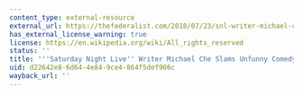 ```yaml
---
content_type: external-resource
external_url: https://thefederalist.com/2018/07/23/snl-writer-michael-che-criticizes-unfunny-comedy-culture/
has_external_license_warning: true
license: https://en.wikipedia.org/wiki/All_rights_reserved
status: ''
title: '''Saturday Night Live'' Writer Michael Che Slams Unfunny Comedy Culture'
uid: d22642e8-6d64-4e84-9ce4-864f5def906c
wayback_url: ''
---
```

